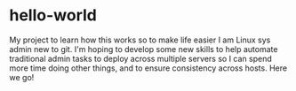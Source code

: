 # hello-world
My project to learn how this works so to make life easier
I am Linux sys admin new to git. I'm hoping to develop some new skills to help automate traditional admin tasks to deploy across multiple servers so I can spend more time doing other things, and to ensure consistency across hosts. 
Here we go!
